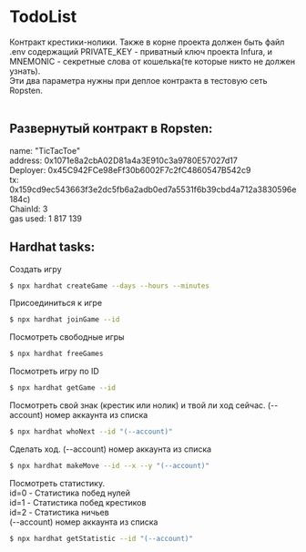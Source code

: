 # TodoList

Контракт крестики-нолики.
Также в корне проекта должен быть файл .env содержащий PRIVATE_KEY - приватный ключ проекта Infura, и MNEMONIC - секретные слова от кошелька(те которые никто не должен узнать).<br/>
Эти два параметра нужны при деплое контракта в тестовую сеть Ropsten.<br/>
<br/>

## Развернутый контракт в Ropsten:<br/>

name: "TicTacToe"<br>
address: 0x1071e8a2cbA02D81a4a3E910c3a9780E57027d17<br>
Deployer: 0x45C942FCe98eFf30b6002F7c2fC4860547B542c9<br>
tx: 0x159cd9ec543663f3e2dc5fb6a2adb0ed7a5531f6b39cbd4a712a3830596e184c)<br>
ChainId: 3<br>
gas used: 1 817 139<br>

## Hardhat tasks:

Создать игру

```bash
$ npx hardhat createGame --days --hours --minutes
```

Присоединиться к игре

```bash
$ npx hardhat joinGame --id
```

Посмотреть свободные игры

```bash
$ npx hardhat freeGames
```

Посмотреть игру по ID

```bash
$ npx hardhat getGame --id
```

Посмотреть свой знак (крестик или нолик) и твой ли ход сейчас. (--account) номер аккаунта из списка

```bash
$ npx hardhat whoNext --id "(--account)"
```

Сделать ход. (--account) номер аккаунта из списка

```bash
$ npx hardhat makeMove --id --x --y "(--account)"
```

Посмотреть статистику.<br>
id=0 - Статистика побед нулей<br>
id=1 - Статистика побед крестиков<br>
id=2 - Статистика ничьев<br>
(--account) номер аккаунта из списка

```bash
$ npx hardhat getStatistic --id "(--account)"
```
